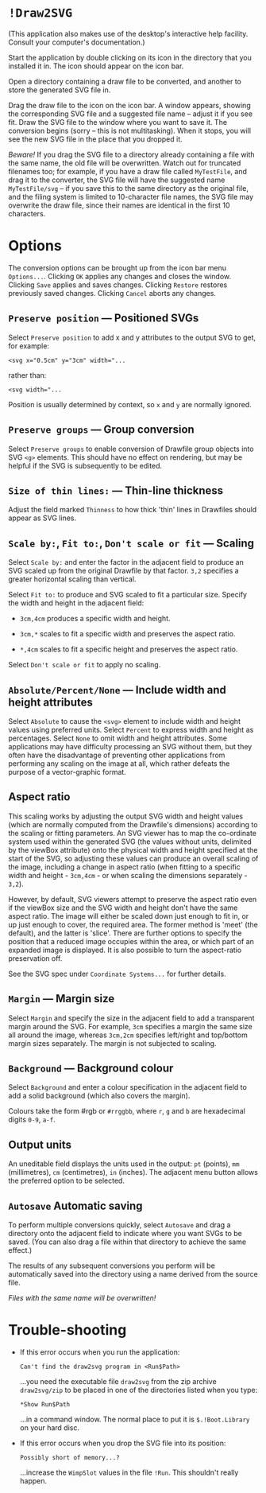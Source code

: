 # `!Draw2SVG`

(This application also makes use of the desktop's interactive help facility.
Consult your computer's documentation.)

Start the application by double clicking on its icon in the directory that you installed it in.
The icon should appear on the icon bar.

Open a directory containing a draw file to be converted, and another to store the generated SVG file in.

Drag the draw file to the icon on the icon bar.
A window appears, showing the corresponding SVG file and a suggested file name &ndash; adjust it if you see fit.
Draw the SVG file to the window where you want to save it.
The conversion begins (sorry &ndash; this is not multitasking).
When it stops, you will see the new SVG file in the place that you dropped it.

*Beware!*
If you drag the SVG file to a directory already containing a file with the same name, the old file will be overwritten.
Watch out for truncated filenames too;
for example, if you have a draw file called `MyTestFile`, and drag it to the converter, the SVG file will have the suggested name `MyTestFile/svg` &ndash; if you save this to the same directory as the original file, and the filing system is limited to 10-character file names, the SVG file may overwrite the draw file, since their names are identical in the first 10 characters.


# Options

The conversion options can be brought up from the icon bar menu `Options...`.
Clicking `OK` applies any changes and closes the window.
Clicking `Save` applies and saves changes.
Clicking `Restore` restores previously saved changes.
Clicking `Cancel` aborts any changes.


## `Preserve position` &mdash; Positioned SVGs

Select `Preserve position` to add x and y attributes to the output SVG to get, for example:

    <svg x="0.5cm" y="3cm" width="...
  
rather than:

    <svg width="...

Position is usually determined by context, so `x` and `y` are normally ignored.


## `Preserve groups` &mdash; Group conversion

Select `Preserve groups` to enable conversion of Drawfile group objects into SVG `<g>` elements.
This should have no effect on rendering, but may be helpful if the SVG is subsequently to be edited.


## `Size of thin lines:` &mdash; Thin-line thickness

Adjust the field marked `Thinness` to how thick 'thin' lines in Drawfiles should appear as SVG lines.


## `Scale by:`, `Fit to:`, `Don't scale or fit` &mdash; Scaling

Select `Scale by:` and enter the factor in the adjacent field to produce an SVG scaled up from the original Drawfile by that factor.
`3,2` specifies a greater horizontal scaling than vertical.

Select `Fit to:` to produce and SVG scaled to fit a particular size.
Specify the width and height in the adjacent field:

* `3cm,4cm` produces a specific width and height.

* `3cm,*` scales to fit a specific width and preserves the aspect ratio.

* `*,4cm` scales to fit a specific height and preserves the aspect ratio.

Select `Don't scale or fit` to apply no scaling.


## `Absolute/Percent/None` &mdash; Include width and height attributes

Select `Absolute` to cause the `<svg>` element to include width and height values using preferred units.
Select `Percent` to express width and height as percentages.
Select `None` to omit width and height attributes.
Some applications may have difficulty processing an SVG without them, but they often have the disadvantage of preventing other applications from performing any scaling on the image at all, which rather defeats the purpose of a vector-graphic format.


## Aspect ratio

This scaling works by adjusting the output SVG width and height values (which are normally computed from the Drawfile's dimensions) according to the scaling or fitting parameters.  An SVG viewer has to map the co-ordinate system used within the generated SVG (the values without units, delimited by the viewBox attribute) onto the physical width and height specified at the start of the SVG, so adjusting these values can produce an overall scaling of the image, including a change in aspect ratio (when fitting to a specific width and height - `3cm,4cm` - or when scaling the dimensions separately - `3,2`).

However, by default, SVG viewers attempt to preserve the aspect ratio even if the viewBox size and the SVG width and height don't have the same aspect ratio.  The image will either be scaled down just enough to fit in, or up just enough to cover, the required area.  The former method is 'meet' (the default), and the latter is 'slice'.  There are further options to specify the position that a reduced image occupies within the area, or which part of an expanded image is displayed. It is also possible to turn the aspect-ratio preservation off.

See the SVG spec under `Coordinate Systems...` for further details.


## `Margin` &mdash; Margin size

Select `Margin` and specify the size in the adjacent field to add a transparent margin around the SVG.
For example, `3cm` specifies a margin the same size all around the image, whereas `3cm,2cm` specifies left/right and top/bottom margin sizes separately.
The margin is not subjected to scaling.


## `Background` &mdash; Background colour

Select `Background` and enter a colour specification in the adjacent field to add a solid background (which also covers the margin).

Colours take the form #rgb or `#rrggbb`, where `r`, `g` and `b` are hexadecimal digits `0-9`, `a-f`.


## Output units

An uneditable field displays the units used in the output: `pt`
(points), `mm` (millimetres), `cm` (centimetres), `in` (inches).  The
adjacent menu button allows the preferred option to be selected.


## `Autosave` Automatic saving

To perform multiple conversions quickly, select `Autosave` and drag a directory onto the adjacent field to indicate where you want SVGs to be saved.
(You can also drag a file within that directory to achieve the same effect.)

The results of any subsequent conversions you perform will be automatically saved into the directory using a name derived from the source file.

*Files with the same name will be overwritten!*


# Trouble-shooting

* If this error occurs when you run the application:

  ```
  Can't find the draw2svg program in <Run$Path>
  ```

  &hellip;you need the executable file `draw2svg` from the zip archive `draw2svg/zip` to be placed in one of the directories listed when you type:

  ```
  *Show Run$Path
  ```

  &hellip;in a command window.
  The normal place to put it is `$.!Boot.Library` on your hard disc.

* If this error occurs when you drop the SVG file into its position:

  ```
  Possibly short of memory...?
  ```

  &hellip;increase the `WimpSlot` values in the file `!Run`.
  This shouldn't really happen.
